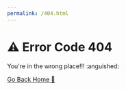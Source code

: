 ```yaml
---
permalink: /404.html
---
```


# :warning: Error Code 404
<p>You're in the wrong place!!! :anguished:</p>

[Go Back Home :house_with_garden:](kennyoliver.github.io)
